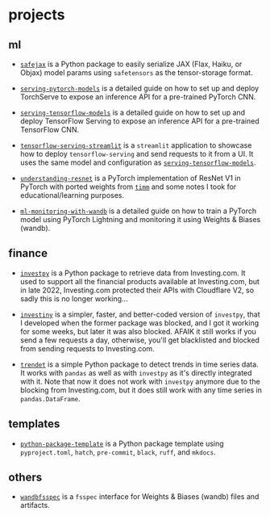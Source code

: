 # projects

## ml

* [`safejax`](https://github.com/alvarobartt/safejax) is a Python package to easily serialize JAX
(Flax, Haiku, or Objax) model params using `safetensors` as the tensor-storage format.

* [`serving-pytorch-models`](https://github.com/alvarobartt/serving-pytorch-models) is a detailed guide
on how to set up and deploy TorchServe to expose an inference API for a pre-trained PyTorch CNN.

* [`serving-tensorflow-models`](https://github.com/alvarobartt/serving-tensorflow-models) is a detailed
guide on how to set up and deploy TensorFlow Serving to expose an inference API for a pre-trained TensorFlow
CNN.

* [`tensorflow-serving-streamlit`](https://github.com/alvarobartt/tensorflow-serving-streamlit) is a `streamlit`
application to showcase how to deploy `tensorflow-serving` and send requests to it from a UI. It uses the
same model and configuration as [`serving-tensorflow-models`](https://github.com/alvarobartt/serving-tensorflow-models).

* [`understanding-resnet`](https://github.com/alvarobartt/understanding-resnet) is a PyTorch implementation
of ResNet V1 in PyTorch with ported weights from [`timm`](https://github.com/rwightman/pytorch-image-models)
and some notes I took for educational/learning purposes.

* [`ml-monitoring-with-wandb`](https://github.com/alvarobartt/ml-monitoring-with-wandb) is a detailed guide
on how to train a PyTorch model using PyTorch Lightning and monitoring it using Weights & Biases (wandb).

## finance

* [`investpy`](https://github.com/alvarobartt/investpy) is a Python package to retrieve data from
Investing.com. It used to support all the financial products available at Investing.com, but in
late 2022, Investing.com protected their APIs with Cloudflare V2, so sadly this is no longer working...

* [`investiny`](https://github.com/alvarobartt/investiny) is a simpler, faster, and better-coded version
of `investpy`, that I developed when the former package was blocked, and I got it working for some weeks,
but later it was also blocked. AFAIK it still works if you send a few requests a day, otherwise, you'll get
blacklisted and blocked from sending requests to Investing.com.

* [`trendet`](https://github.com/alvarobartt/trendet) is a simple Python package to detect trends in time
series data. It works with `pandas` as well as with `investpy` as it's directly integrated with it. Note
that now it does not work with `investpy` anymore due to the blocking from Investing.com, but it does still
work with any time series in `pandas.DataFrame`.

## templates

* [`python-package-template`](https://github.com/alvarobartt/python-package-template) is a Python package
template using `pyproject.toml`, `hatch`, `pre-commit`, `black`, `ruff`, and `mkdocs`.

## others

* [`wandbfsspec`](https://github.com/alvarobartt/wandbfsspec) is a `fsspec` interface for Weights &
Biases (wandb) files and artifacts.
